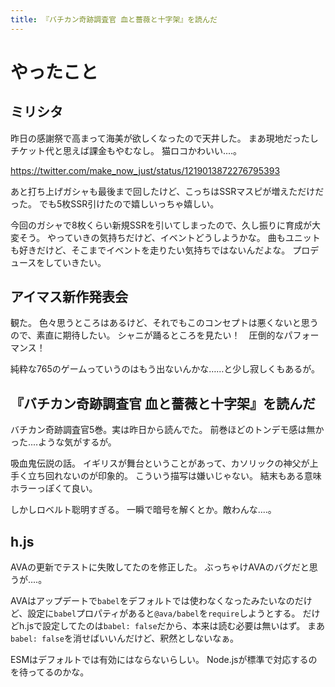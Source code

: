```yaml
---
title: 『バチカン奇跡調査官 血と薔薇と十字架』を読んだ
---
```


# やったこと

## ミリシタ

昨日の感謝祭で高まって海美が欲しくなったので天井した。
まあ現地だったしチケット代と思えば課金もやむなし。
猫ロコかわいい‥‥。

<https://twitter.com/make_now_just/status/1219013872276795393>

あと打ち上げガシャも最後まで回したけど、こっちはSSRマスピが増えただけだった。
でも5枚SSR引けたので嬉しいっちゃ嬉しい。

今回のガシャで8枚くらい新規SSRを引いてしまったので、久し振りに育成が大変そう。
やっていきの気持ちだけど、イベントどうしようかな。
曲もユニットも好きだけど、そこまでイベントを走りたい気持ちではないんだよな。
プロデュースをしていきたい。

## アイマス新作発表会

観た。
色々思うところはあるけど、それでもこのコンセプトは悪くないと思うので、素直に期待したい。
シャニが踊るところを見たい！　圧倒的なパフォーマンス！

純粋な765のゲームっていうのはもう出ないんかな……と少し寂しくもあるが。

## 『バチカン奇跡調査官 血と薔薇と十字架』を読んだ

バチカン奇跡調査官5巻。実は昨日から読んでた。
前巻ほどのトンデモ感は無かった‥‥ような気がするが。

吸血鬼伝説の話。
イギリスが舞台ということがあって、カソリックの神父が上手く立ち回れないのが印象的。
こういう描写は嫌いじゃない。
結末もある意味ホラーっぽくて良い。

しかしロベルト聡明すぎる。
一瞬で暗号を解くとか。敵わんな‥‥。

## h.js

AVAの更新でテストに失敗してたのを修正した。
ぶっちゃけAVAのバグだと思うが‥‥。

AVAはアップデートで`babel`をデフォルトでは使わなくなったみたいなのだけど、設定に`babel`プロパティがあると`@ava/babel`を`require`しようとする。
だけどh.jsで設定してたのは`babel: false`だから、本来は読む必要は無いはず。
まあ`babel: false`を消せばいいんだけど、釈然としないなぁ。

ESMはデフォルトでは有効にはならないらしい。
Node.jsが標準で対応するのを待ってるのかな。
